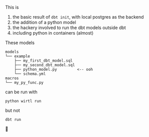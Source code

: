This is

1. the basic result of `dbt init`, with local postgres as the backend
2. the addition of a python model
3. the hackery involved to run the dbt models outside dbt
4. including python in containers (almost)

These models

```
models
└── example
    ├── my_first_dbt_model.sql
    ├── my_second_dbt_model.sql
    ├── python_model.py         <-- ooh
    └── schema.yml
macros
└── my_py_func.py
```

can be run with 

```
python wirtl run
```

but not 

```
dbt run
```

👺
